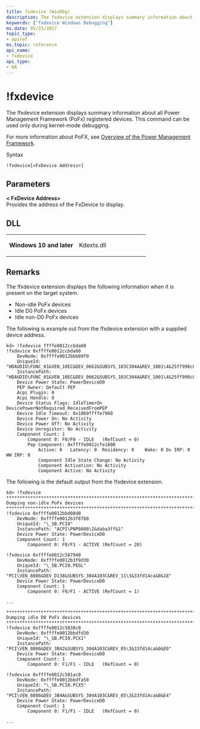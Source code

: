 ```yaml
---
title: fxdevice (WinDbg)
description: The fxdevice extension displays summary information about all Power Management Framework (PoFx) registered devices. This command can be used only during kernel-mode debugging.
keywords: ["fxdevice Windows Debugging"]
ms.date: 05/23/2017
topic_type:
- apiref
ms.topic: reference
api_name:
- fxdevice
api_type:
- NA
---
```


# !fxdevice


The !fxdevice extension displays summary information about all Power Management Framework (PoFx) registered devices. This command can be used only during kernel-mode debugging.

For more information about PoFX, see [Overview of the Power Management Framework](../kernel/overview-of-the-power-management-framework.md).

Syntax

```dbgcmd
!fxdevice[<FxDevice Address>]
```

## <span id="ddk__thread_dbg"></span><span id="DDK__THREAD_DBG"></span>Parameters


<span id="___________FxDevice__Address_______"></span><span id="___________fxdevice__address_______"></span><span id="___________FXDEVICE__ADDRESS_______"></span> **&lt; FxDevice Address&gt;**   
Provides the address of the FxDevice to display.

## <span id="DLL"></span><span id="dll"></span>DLL


<table>
<colgroup>
<col width="50%" />
<col width="50%" />
</colgroup>
<tbody>
<tr class="odd">
<td align="left"><p><strong>Windows 10 and later</strong></p></td>
<td align="left"><p>Kdexts.dll</p></td>
</tr>
</tbody>
</table>

 

## Remarks

The !fxdevice extension displays the following information when it is present on the target system.

-   Non-idle PoFx devices
-   Idle D0 PoFx devices
-   Idle non-D0 PoFx devices

The following is example out from the !fxdevice extension with a supplied device address.

```dbgcmd
kd> !fxdevice ffffe0012ccbda60
!fxdevice 0xffffe0012ccbda60
    DevNode: 0xffffe0012bbb09f0
    UniqueId: "HDAUDIO\FUNC_01&VEN_10EC&DEV_0662&SUBSYS_103C304A&REV_1001\4&25ff998c&0&0001"
    InstancePath: "HDAUDIO\FUNC_01&VEN_10EC&DEV_0662&SUBSYS_103C304A&REV_1001\4&25ff998c&0&0001"
    Device Power State: PowerDeviceD0
    PEP Owner: Default PEP
    Acpi Plugin: 0
    Acpi Handle: 0
    Device Status Flags: IdleTimerOn DevicePowerNotRequired_ReceivedFromPEP 
    Device Idle Timeout: 0x1869ffffe7960
    Device Power On: No Activity
    Device Power Off: No Activity
    Device Unregister: No Activity
    Component Count: 1
        Component 0: F0/F0 - IDLE   (RefCount = 0)
        Pep Component: 0xffffe0012cfe1800
            Active: 0   Latency: 0  Residency: 0    Wake: 0 Dx IRP: 0   WW IRP: 0
            Component Idle State Change: No Activity
            Component Activation: No Activity
            Component Active: No Activity
```

The following is the default output from the !fxdevice extension.

```dbgcmd
kd> !fxdevice 
********************************************************************************
Dumping non-idle PoFx devices
********************************************************************************
!fxdevice 0xffffe0012bbd08d0
    DevNode: 0xffffe0012b3f87b0
    UniqueId: "\_SB.PCI0"
    InstancePath: "ACPI\PNP0A08\2&daba3ff&1"
    Device Power State: PowerDeviceD0
    Component Count: 1
        Component 0: F0/F1 - ACTIVE (RefCount = 28)

!fxdevice 0xffffe0012c587940
    DevNode: 0xffffe0012b3f9d30
    UniqueId: "\_SB.PCI0.PEGL"
    InstancePath: "PCI\VEN_8086&DEV_D138&SUBSYS_304A103C&REV_11\3&33fd14ca&0&18"
    Device Power State: PowerDeviceD0
    Component Count: 1
        Component 0: F0/F1 - ACTIVE (RefCount = 1)

...

********************************************************************************
Dumping idle D0 PoFx devices
********************************************************************************
!fxdevice 0xffffe0012c5838c0
    DevNode: 0xffffe0012bbdfd30
    UniqueId: "\_SB.PCI0.PCX1"
    InstancePath: "PCI\VEN_8086&DEV_3B42&SUBSYS_304A103C&REV_05\3&33fd14ca&0&E0"
    Device Power State: PowerDeviceD0
    Component Count: 1
        Component 0: F1/F1 - IDLE   (RefCount = 0)

!fxdevice 0xffffe0012c581ac0
    DevNode: 0xffffe0012bbdfa50
    UniqueId: "\_SB.PCI0.PCX5"
    InstancePath: "PCI\VEN_8086&DEV_3B4A&SUBSYS_304A103C&REV_05\3&33fd14ca&0&E4"
    Device Power State: PowerDeviceD0
    Component Count: 1
        Component 0: F1/F1 - IDLE   (RefCount = 0)

...
```

 

